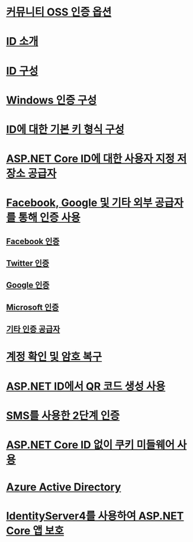 # [커뮤니티 OSS 인증 옵션](community.md)
# [ID 소개](identity.md)
# [ID 구성](identity-configuration.md)
# [Windows 인증 구성](windowsauth.md)
# [ID에 대한 기본 키 형식 구성](identity-primary-key-configuration.md)
# [ASP.NET Core ID에 대한 사용자 지정 저장소 공급자](identity-custom-storage-providers.md)
# [Facebook, Google 및 기타 외부 공급자를 통해 인증 사용](social/index.md)
## [Facebook 인증](social/facebook-logins.md)
## [Twitter 인증](social/twitter-logins.md)
## [Google 인증](social/google-logins.md)
## [Microsoft 인증](social/microsoft-logins.md)
## [기타 인증 공급자](social/other-logins.md)
# [계정 확인 및 암호 복구](accconfirm.md)
# [ASP.NET ID에서 QR 코드 생성 사용](identity-enable-qrcodes.md)
# [SMS를 사용한 2단계 인증](2fa.md)
<!--# [🔧 Supporting Third Party Clients using OAuth 2.0](oauth2.md)-->
# [ASP.NET Core ID 없이 쿠키 미들웨어 사용](cookie.md)
# [Azure Active Directory](azure-active-directory/toc.md)
# [IdentityServer4를 사용하여 ASP.NET Core 앱 보호](https://identityserver4.readthedocs.io)
